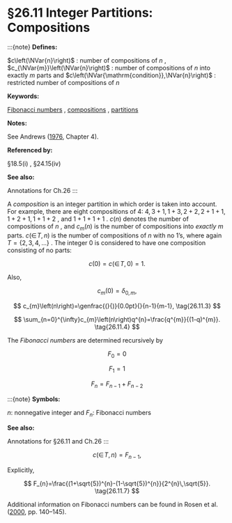 # §26.11 Integer Partitions: Compositions

:::{note}
**Defines:**

$c\left(\NVar{n}\right)$ : number of compositions of $n$ , $c_{\NVar{m}}\left(\NVar{n}\right)$ : number of compositions of $n$ into exactly $m$ parts and $c\left(\NVar{\mathrm{condition}},\NVar{n}\right)$ : restricted number of compositions of $n$

**Keywords:**

[Fibonacci numbers](http://dlmf.nist.gov/search/search?q=Fibonacci%20numbers) , [compositions](http://dlmf.nist.gov/search/search?q=compositions) , [partitions](http://dlmf.nist.gov/search/search?q=partitions)

**Notes:**

See Andrews ([1976](./bib/index.html#bib92 "The Theory of Partitions"), Chapter 4).

**Referenced by:**

§18.5(i) , §24.15(iv)

**See also:**

Annotations for Ch.26
:::

A *composition* is an integer partition in which order is taken into account. For example, there are eight compositions of 4: $4,3+1,1+3,2+2,2+1+1,1+2+1,1+1+2$ , and $1+1+1+1$ . $c\left(n\right)$ denotes the number of compositions of $n$ , and $c_{m}\left(n\right)$ is the number of compositions into *exactly* $m$ parts. $c\left(\in\!T,n\right)$ is the number of compositions of $n$ with no 1’s, where again $T=\{2,3,4,\ldots\}$ . The integer 0 is considered to have one composition consisting of no parts:


<a id="E1"></a>
$$
c\left(0\right)=c\left(\in\!T,0\right)=1. \tag{26.11.1}
$$

Also,


<a id="E2"></a>
$$
c_{m}\left(0\right)=\delta_{0,m}, \tag{26.11.2}
$$


<a id="E3"></a>
$$
c_{m}\left(n\right)=\genfrac{(}{)}{0.0pt}{}{n-1}{m-1}, \tag{26.11.3}
$$


<a id="E4"></a>
$$
\sum_{n=0}^{\infty}c_{m}\left(n\right)q^{n}=\frac{q^{m}}{(1-q)^{m}}. \tag{26.11.4}
$$

The *Fibonacci numbers* are determined recursively by

<a id="E5"></a>

<a id="Ex1"></a>
$$
\displaystyle F_{0} \displaystyle=0 \tag{26.11.5}
$$

<a id="Ex2"></a>
$$
\displaystyle F_{1} \displaystyle=1
$$

<a id="Ex3"></a>
$$
\displaystyle F_{n} \displaystyle=F_{n-1}+F_{n-2}
$$

:::{note}
**Symbols:**

$n$: nonnegative integer and $F_{n}$: Fibonacci numbers

**See also:**

Annotations for §26.11 and Ch.26
:::


<a id="E6"></a>
$$
c\left(\in\!T,n\right)=F_{n-1}, \tag{26.11.6}
$$

Explicitly,


<a id="E7"></a>
$$
F_{n}=\frac{(1+\sqrt{5})^{n}-(1-\sqrt{5})^{n}}{2^{n}\,\sqrt{5}}. \tag{26.11.7}
$$

Additional information on Fibonacci numbers can be found in Rosen et al. ([2000](./bib/R.html#bib1970 "Handbook of Discrete and Combinatorial Mathematics"), pp. 140–145).
